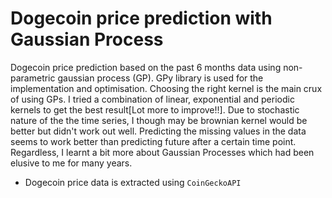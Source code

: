 # Dogecoin price prediction with Gaussian Process

Dogecoin price prediction based on the past 6 months data using non-parametric gaussian process (GP). GPy library is used for the implementation and optimisation. Choosing the right kernel is the main crux of using GPs. I tried a combination of linear, exponential and periodic kernels to get the best result[Lot more to improve!!]. Due to stochastic nature of the the time series, I though may be brownian kernel would be better but didn't work out well. Predicting the missing values in the data seems to work better than predicting future after a certain time point. Regardless, I learnt a bit more about Gaussian Processes which had been elusive to me for many years. 

* Dogecoin price data is extracted using `CoinGeckoAPI`